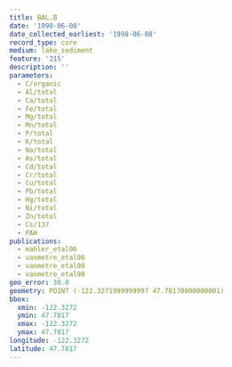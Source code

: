 ```yaml
---
title: BAL.B
date: '1998-06-08'
date_collected_earliest: '1998-06-08'
record_type: core
medium: lake_sediment
feature: '215'
description: ''
parameters:
  - C/organic
  - Al/total
  - Ca/total
  - Fe/total
  - Mg/total
  - Mn/total
  - P/total
  - K/total
  - Na/total
  - As/total
  - Cd/total
  - Cr/total
  - Cu/total
  - Pb/total
  - Hg/total
  - Ni/total
  - Zn/total
  - Cs/137
  - PAH
publications:
  - mahler_etal06
  - vanmetre_etal06
  - vanmetre_etal00
  - vanmetre_etal98
geo_error: 30.0
geometry: POINT (-122.3271999999997 47.78170000000001)
bbox:
  xmin: -122.3272
  ymin: 47.7817
  xmax: -122.3272
  ymax: 47.7817
longitude: -122.3272
latitude: 47.7817
---
```

